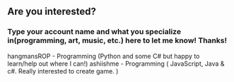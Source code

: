 ## Are you interested?
### Type your account name and what you specialize in(programming, art, music, etc.) here to let me know! Thanks!
hangmansROP - Programming (Python and some C# but happy to learn/help out where I can!)
ashiishme - Programming ( JavaScript, Java & c#. Really interested to create game. )
